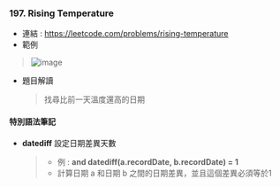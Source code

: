 ### 197. Rising Temperature
* 連結 : https://leetcode.com/problems/rising-temperature
* 範例
> ![image](https://github.com/Ricky7737/LeetCodeSQLPractise/assets/58324475/cba62f97-a56a-43a7-93f1-f6cd507a532e)
>
* 題目解讀
  > 找尋比前一天溫度還高的日期

#### 特別語法筆記
* **datediff** 設定日期差異天數
  > * 例 : **and datediff(a.recordDate, b.recordDate) = 1**
  > * 計算日期 a 和日期 b 之間的日期差異，並且這個差異必須等於1
